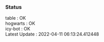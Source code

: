 ### Status


table : OK  
hogwarts : OK  
icy-bot : OK  
Latest Update : 2022-04-11 06:13:24.412448
